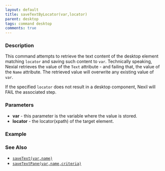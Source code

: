 ```yaml
---
layout: default
title: saveTextByLocator(var,locator)
parent: desktop
tags: command desktop
comments: true
---
```


### Description
This command attempts to retrieve the text content of the desktop element matching `locator` and saving such content to
`var`. Technically speaking, Nexial retrieves the value of the `Text` attribute - and failing that, the value of the 
`Name` attribute. The retrieved value will overwrite any existing value of `var`.

If the specified `locator` does not result in a desktop component, Nexil will FAIL the associated step.


### Parameters
- **var** - this parameter is the variable where the value is stored.
- **locator** - the locator(xpath) of the target element.


### Example


### See Also
- [`saveText(var,name)`](saveText(var,name))
- [`saveTextPane(var,name,criteria)`](saveTextPane(var,name,criteria))
